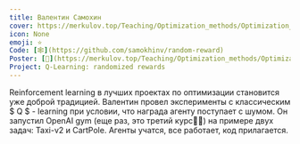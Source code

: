 ```yaml
---
title: Валентин Самохин
cover: https://merkulov.top/Teaching/Optimization_methods/Optimization_methods__/Лучшие_проекты_по_оптимизации_2019/Валентин_Самохин/samokhin.png
icon: None
emoji: ⭐
Code: [🕸](https://github.com/samokhinv/random-reward)
Poster: [📎](https://merkulov.top/Teaching/Optimization_methods/Optimization_methods__/Лучшие_проекты_по_оптимизации_2019/Валентин_Самохин/samokhin.pdf)
Project: Q-Learning: randomized rewards
---
```


Reinforcement learning в лучших проектах по оптимизации становится уже доброй традицией. Валентин провел эксперименты с классическим $ Q $ - learning при условии, что награда агенту поступает с шумом. Он запустил OpenAI gym (еще раз, это третий курс👮‍♂️) на примере двух задач: Taxi-v2 и CartPole. Агенты учатся, все работает, код прилагается.
